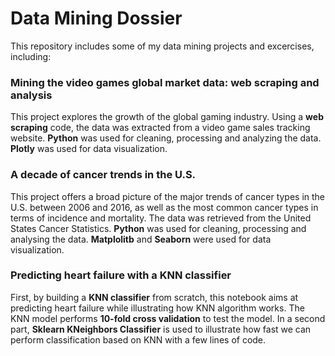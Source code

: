 # Data Mining Dossier

This repository includes some of my data mining projects and excercises, including:

### Mining the video games global market data: web scraping and analysis
This project explores the growth of the global gaming industry. Using a **web scraping** code, the data was extracted from a video game sales tracking website.
**Python** was used for cleaning, processing and analyzing the data. **Plotly** was used for data visualization.

### A decade of cancer trends in the U.S.
This project offers a broad picture of the major trends of cancer types in the U.S. between 2006 and 2016, as well as the most common cancer types in terms of incidence and mortality. 
The data was retrieved from the United States Cancer Statistics. **Python** was used for cleaning, processing and analysing the data. **Matplolitb** and **Seaborn** were used for data visualization.

### Predicting heart failure with a KNN classifier
First, by building a **KNN classifier** from scratch, this notebook aims at predicting heart failure while illustrating how KNN algorithm works. The KNN model performs **10-fold cross validation** to test the model. In a second part, **Sklearn KNeighbors Classifier** is used to illustrate how fast we can perform classification based on KNN with a few lines of code. 
